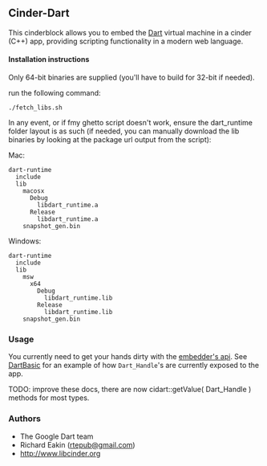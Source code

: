 ## Cinder-Dart

This cinderblock allows you to embed the [Dart](http://www.dartlang.org/) virtual machine in a cinder (C++) app, providing scripting functionality in a modern web language.


#### Installation instructions

Only 64-bit binaries are supplied (you'll have to build for 32-bit if needed).

run the following command:

```
./fetch_libs.sh
```

In any event, or if fmy ghetto script doesn't work, ensure the dart_runtime folder layout is as such (if needed, you can manually download the lib binaries by looking at the package url output from the script):

Mac:
```
dart-runtime
  include
  lib
    macosx
      Debug
        libdart_runtime.a
      Release
        libdart_runtime.a
    snapshot_gen.bin
```

Windows:
```
dart-runtime
  include
  lib
    msw
      x64
        Debug
          libdart_runtime.lib
        Release
          libdart_runtime.lib
    snapshot_gen.bin
```

### Usage

You currently need to get your hands dirty with the [embedder's api](http://dart.googlecode.com/svn/branches/bleeding_edge/dart/runtime/include/dart_api.h). See [DartBasic](test/DartBasic/src/DartBasicApp.cpp) for an example of how `Dart_Handle`'s are currently exposed to the app.

TODO: improve these docs, there are now cidart::getValue<T>( Dart_Handle ) methods for most types.

### Authors

* The Google Dart team
* Richard Eakin (rtepub@gmail.com)
* http://www.libcinder.org

